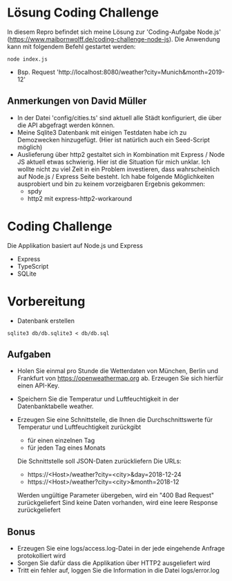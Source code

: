# Lösung Coding Challenge

In diesem Repro befindet sich meine Lösung zur 'Coding-Aufgabe Node.js' (https://www.maibornwolff.de/coding-challenge-node-js).
Die Anwendung kann mit folgendem Befehl gestartet werden:
```
node index.js
```

- Bsp. Request 'http://localhost:8080/weather?city=Munich&month=2019-12'

## Anmerkungen von David Müller
- In der Datei 'config/cities.ts' sind aktuell alle Städt konfiguriert, die über die API abgefragt werden können.
- Meine Sqlite3 Datenbank mit einigen Testdaten habe ich zu Demozwecken hinzugefügt. (Hier ist natürlich auch ein Seed-Script möglich)
- Auslieferung über http2 gestaltet sich in Kombination mit Express / Node JS aktuell etwas schwierig. 
  Hier ist die Situation für mich unklar. Ich wollte nicht zu viel Zeit in ein Problem investieren, dass wahrscheinlich auf Node.js / Express Seite besteht.
  Ich habe folgende Möglichkeiten ausprobiert und bin zu keinem vorzeigbaren Ergebnis gekommen:
    - spdy
    - http2 mit express-http2-workaround

# Coding Challenge

Die Applikation basiert auf Node.js und Express

- Express
- TypeScript
- SQLite

# Vorbereitung

- Datenbank erstellen

```
sqlite3 db/db.sqlite3 < db/db.sql
```

## Aufgaben

- Holen Sie einmal pro Stunde die Wetterdaten von München, Berlin und Frankfurt von https://openweathermap.org ab.
  Erzeugen Sie sich hierfür einen API-Key.
- Speichern Sie die Temperatur und Luftfeuchtigkeit in der Datenbanktabelle weather.
- Erzeugen Sie eine Schnittstelle, die Ihnen die Durchschnittswerte für Temperatur und Luftfeuchtigkeit zurückgibt

  - für einen einzelnen Tag
  - für jeden Tag eines Monats

  Die Schnittstelle soll JSON-Daten zurückliefern
  Die URLs:

  - https://\<Host>/weather?city=\<city>&day=2018-12-24
  - https://\<Host>/weather?city=\<city>&month=2018-12

  Werden ungültige Parameter übergeben, wird ein "400 Bad Request" zurückgeliefert
  Sind keine Daten vorhanden, wird eine leere Response zurückgeliefert

## Bonus

- Erzeugen Sie eine logs/access.log-Datei in der jede eingehende Anfrage protokolliert wird
- Sorgen Sie dafür dass die Applikation über HTTP2 ausgeliefert wird
- Tritt ein fehler auf, loggen Sie die Information in die Datei logs/error.log
